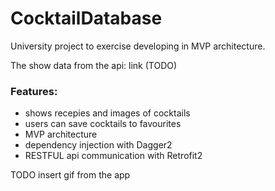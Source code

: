 # CocktailDatabase
University project to exercise developing in MVP architecture.

The show data from the api: link (TODO)

### Features:
 * shows recepies and images of cocktails
 * users can save cocktails to favourites
 * MVP architecture
 * dependency injection with Dagger2
 * RESTFUL api communication with Retrofit2

TODO insert gif from the app



